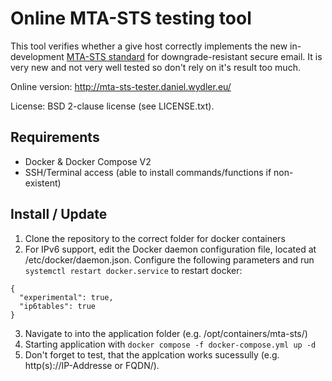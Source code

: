 # Online MTA-STS testing tool

This tool verifies whether a give host correctly implements the new in-development <a href="https://github.com/mrisher/smtp-sts">MTA-STS standard</a> for downgrade-resistant secure email. It is very new and not very well tested so don't rely on it's result too much.

Online version: http://mta-sts-tester.daniel.wydler.eu/

License: BSD 2-clause license (see LICENSE.txt).


## Requirements

* Docker & Docker Compose V2
* SSH/Terminal access (able to install commands/functions if non-existent)


## Install / Update
1. Clone the repository to the correct folder for docker containers
2. For IPv6 support, edit the Docker daemon configuration file, located at /etc/docker/daemon.json. Configure the following parameters and run `systemctl restart docker.service` to restart docker:
  ```
  {
    "experimental": true,
    "ip6tables": true
  }
  ```
3. Navigate to into the application folder (e.g. /opt/containers/mta-sts/)
4. Starting application with `docker compose -f docker-compose.yml up -d`
5. Don't forget to test, that the applcation works sucessully (e.g. http(s)://IP-Addresse or FQDN/).		

